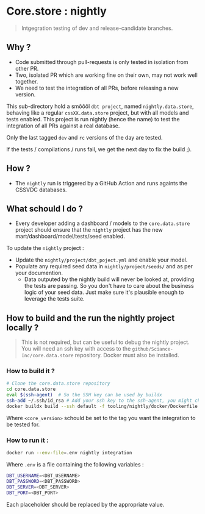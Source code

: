 
# Core.store : nightly
> Intgegration testing of dev and release-candidate branches.

## Why ?
* Code submitted through pull-requests is only tested in isolation from other PR. 
* Two, isolated PR which are working fine on their own, may not work well together.
* We need to test the integration of all PRs, before releasing a new version.

This sub-directory hold a smôôôl `dbt project`, named `nightly.data.store`, behaving like a regular `cssXX.data.store` project, but with all models and tests enabled. This project is run nightly (hence the name) to test the integration of all PRs against a real database.

Only the last tagged `dev` and `rc` versions of the day are tested.

If the tests / compilations / runs fail, we get the next day to fix the build ;).

## How ?
* The `nightly` run is triggered by a GitHub Action and runs againts the CSSVDC databases.

## What schould I do ?
* Every developer adding a dashboard / models to the `core.data.store` project should ensure that the `nightly` project has the new mart/dashboard/model/tests/seed enabled.

To update the `nightly` project :
* Update the `nightly/project/dbt_poject.yml` and enable your model.
* Populate any required seed data in `nightly/project/seeds/` and as per your documention.
    * Data outputed by the nightly build will never be looked at, providing the tests are passing. So you don't have to care about the business logic of your seed data. Just make sure it's plausible enough to leverage the tests suite.

## How to build and the run the nightly project locally ?
> This is not required, but can be useful to debug the nightly project. You will need an ssh key with access to the `github/Sciance-Inc/core.data.store` repository. Docker must also be installed.

### How to build it ? 

```bash
# Clone the core.data.store repository
cd core.data.store
eval $(ssh-agent)  # So the SSH key can be used by buildx
ssh-add ~/.ssh/id_rsa # Add your ssh key to the ssh-agent, you might choose another key than id_rsa
docker buildx build --ssh default -f tooling/nightly/docker/Dockerfile . -t nightly --build-arg CORE_VERSION=<core_version> --build-arg TARGET=<rc|dev>
```
Where `<core_version>` schould be set to the tag you want the integration to be tested for.

### How to run it : 

```bash
docker run --env-file=.env nightly integration
```

Where `.env` is a file containing the following variables : 

```bash
DBT_USERNAME=<DBT_USERNAME>
DBT_PASSWORD=<DBT_PASSWORD>
DBT_SERVER=<DBT_SERVER>
DBT_PORT=<DBT_PORT>
```

Each placeholder should be replaced by the appropriate value.




